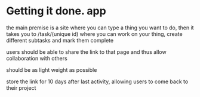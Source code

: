 # Getting it done. app

the main premise is a site where you can type a thing you want to do, then it takes you to /task/(unique id)
where you can work on your thing, create different subtasks and mark them complete

users should be able to share the link to that page and thus allow collaboration with others

should be as light weight as possible

store the link for 10 days after last activity, allowing users to come back to their project

